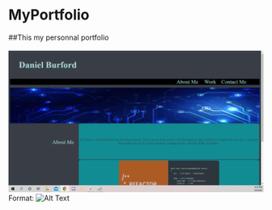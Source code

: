# MyPortfolio

##This my personnal portfolio

![Portfolio](assets/image/screenshot.PNG)
Format: ![Alt Text](URL)